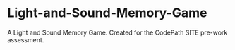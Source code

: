 # Light-and-Sound-Memory-Game
A Light and Sound Memory Game. Created for the CodePath SITE pre-work assessment.
